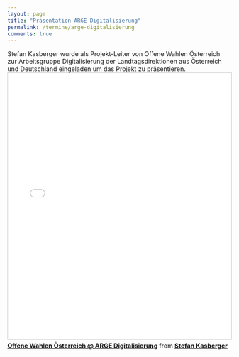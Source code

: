 ```yaml
---
layout: page
title: "Präsentation ARGE Digitalisierung"
permalink: /termine/arge-digitalisierung
comments: true
---
```


<div class="row col-xs-12">
Stefan Kasberger wurde als Projekt-Leiter von Offene Wahlen Österreich zur Arbeitsgruppe Digitalisierung der Landtagsdirektionen aus Österreich und Deutschland eingeladen um das Projekt zu präsentieren.

<iframe src="//www.slideshare.net/slideshow/embed_code/key/MoiQHeTVKITEr9" width="800" height="600" frameborder="0" marginwidth="0" marginheight="0" scrolling="no" style="border:1px solid #CCC; border-width:1px; margin-bottom:5px; max-width: 100%;" allowfullscreen> </iframe> <div style="margin-bottom:5px"> <strong> <a href="//www.slideshare.net/cheeseman1983/offene-wahlen-sterreich-arge-digitalisierung" title="Offene Wahlen Österreich @ ARGE Digitalisierung" target="_blank">Offene Wahlen Österreich @ ARGE Digitalisierung</a> </strong> from <strong><a href="https://www.slideshare.net/cheeseman1983" target="_blank">Stefan Kasberger</a></strong> </div>
</div>
